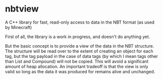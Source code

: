 # nbtview
A C++ library for fast, read-only access to data in the NBT format (as used by Minecraft)

First of all, the library is a work in progress, and doesn't do anything yet.

But the basic concept is to provide a view of the data in the NBT structure.
The structure will be read over to the extent of creating an object for each tag, but the tag payload in
the case of data tags (by which I mean tags other than List and Compound) will not be copied.  This will avoid
a significant amount of heap allocation.  An important tradeoff is that the view is only valid so long as the data
it was produced for remains alive and unchanged.
